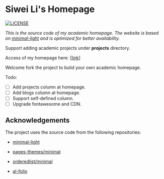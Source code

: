 # Siwei Li's Homepage

[![LICENSE](https://img.shields.io/github/license/yaoyao-liu/minimal-light?style=flat-square&logo=creative-commons&color=EF9421)](https://github.com/yaoyao-liu/minimal-light/blob/main/LICENSE)

*This is the source code of my academic homepage. The website is based on [minimal-light](https://github.com/yaoyao-liu/minimal-light) and is optimized for better availability.*

Support adding academic projects under **projects** directory.

Access of my homepage here: [[link](https://hplqaq.github.io/)]

Welcome fork the project to bulid your own academic homepage.

Todo:
- [ ] Add projects column at homepage.
- [ ] Add blogs column at homepage.
- [ ] Support self-defined column.
- [ ] Upgrade fontawesome and CDN.

## Acknowledgements

The project uses the source code from the following repositories:

* [minimal-light](https://github.com/yaoyao-liu/minimal-light)

* [pages-themes/minimal](https://github.com/pages-themes/minimal)

* [orderedlist/minimal](https://github.com/orderedlist/minimal)

* [al-folio](https://github.com/alshedivat/al-folio)
